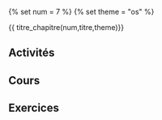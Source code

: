 
{% set num = 7 %}
{% set theme = "os" %}

{{ titre_chapitre(num,titre,theme)}}
 
## Activités 

## Cours

## Exercices